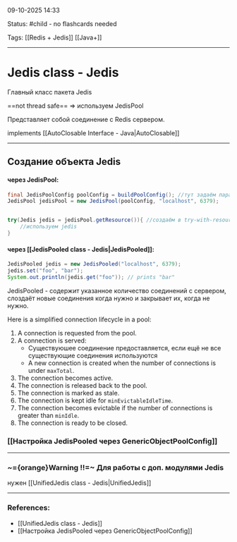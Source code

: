 
09-10-2025 14:33

Status: #child - no flashcards needed

Tags: [[Redis + Jedis]] [[Java+]]

---
# Jedis class - Jedis

Главный класс пакета Jedis 

==not thread safe== => используем JedisPool

Представляет собой соединение с Redis сервером.


implements [[AutoClosable Interface - Java|AutoClosable]]

---

## Создание объекта Jedis

#### **через JedisPool:**

```java
final JedisPoolConfig poolConfig = buildPoolConfig(); //тут задаём параметры для пула
JedisPool jedisPool = new JedisPool(poolConfig, "localhost", 6379);


try(Jedis jedis = jedisPool.getResource()){ //создаём в try-with-resources, т.к. он реализует AutoClosable
	//используем jedis
}
```

#### **через [[JedisPooled class - Jedis|JedisPooled]]:**

```java
JedisPooled jedis = new JedisPooled("localhost", 6379);
jedis.set("foo", "bar");
System.out.println(jedis.get("foo")); // prints "bar"
```

JedisPooled - содержит указанное количество соединений с сервером, слоздаёт новые соединения когда нужно и закрывает их, когда не нужно.


Here is a simplified connection lifecycle in a pool:

1. A connection is requested from the pool.
2. A connection is served:
    - Существуюшее соединение предоставляется, если ещё не все существующие соединения используются
    - A new connection is created when the number of connections is under `maxTotal`.
3. The connection becomes active.
4. The connection is released back to the pool.
5. The connection is marked as stale.
6. The connection is kept idle for `minEvictableIdleTime`.
7. The connection becomes evictable if the number of connections is greater than `minIdle`.
8. The connection is ready to be closed.


### [[Настройка JedisPooled через GenericObjectPoolConfig]]

---
### ~={orange}Warning !!=~ Для работы с доп. модулями Jedis 

нужен [[UnifiedJedis class - Jedis|UnifiedJedis]]



---
### References:

- [[UnifiedJedis class - Jedis]]
- [[Настройка JedisPooled через GenericObjectPoolConfig]]
